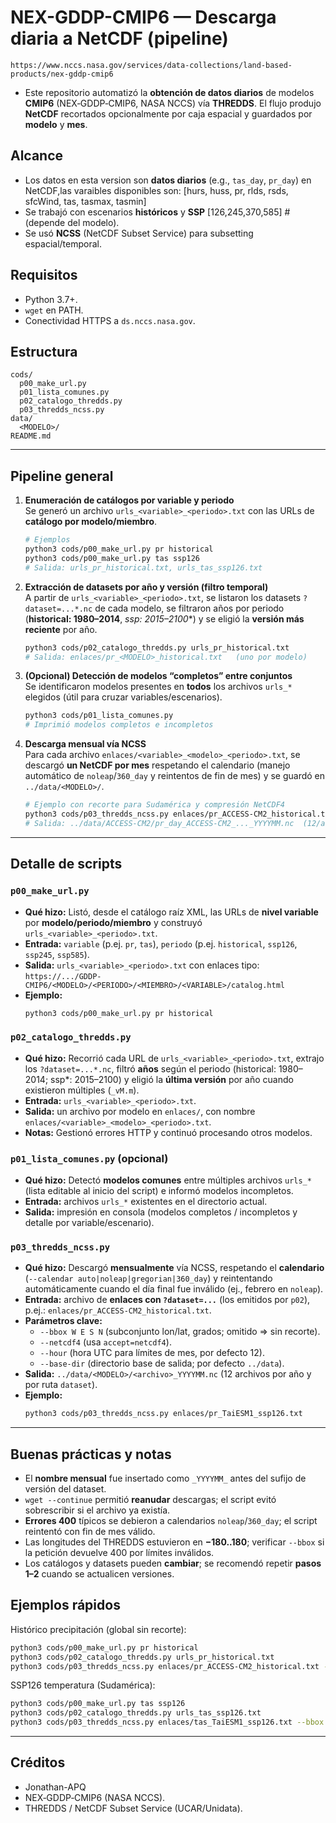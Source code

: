 # NEX-GDDP-CMIP6 — Descarga diaria a NetCDF (pipeline)
`https://www.nccs.nasa.gov/services/data-collections/land-based-products/nex-gddp-cmip6`
- Este repositorio automatizó la **obtención de datos diarios** de modelos **CMIP6** (NEX‑GDDP‑CMIP6, NASA NCCS) vía **THREDDS**. El flujo produjo **NetCDF** recortados opcionalmente por caja espacial y guardados por **modelo** y **mes**.

## Alcance
- Los datos en esta version son **datos diarios** (e.g., `tas_day`, `pr_day`) en NetCDF,las varaibles disponibles son: [hurs, huss, pr, rlds, rsds, sfcWind, tas, tasmax, tasmin]
- Se trabajó con escenarios **históricos** y **SSP** [126,245,370,585] #(depende del modelo).
- Se usó **NCSS** (NetCDF Subset Service) para subsetting espacial/temporal.

## Requisitos
- Python 3.7+.
- `wget` en PATH.
- Conectividad HTTPS a `ds.nccs.nasa.gov`.

## Estructura
```
cods/
  p00_make_url.py
  p01_lista_comunes.py
  p02_catalogo_thredds.py
  p03_thredds_ncss.py
data/
  <MODELO>/
README.md
```

---

## Pipeline general

1) **Enumeración de catálogos por variable y periodo**  
   Se generó un archivo `urls_<variable>_<periodo>.txt` con las URLs de **catálogo por modelo/miembro**.
   ```bash
   # Ejemplos
   python3 cods/p00_make_url.py pr historical
   python3 cods/p00_make_url.py tas ssp126
   # Salida: urls_pr_historical.txt, urls_tas_ssp126.txt
   ```

2) **Extracción de datasets por año y versión (filtro temporal)**  
   A partir de `urls_<variable>_<periodo>.txt`, se listaron los datasets `?dataset=...*.nc` de cada modelo,
   se filtraron años por periodo (**historical: 1980–2014**, **ssp*: 2015–2100**) y se eligió la **versión más reciente** por año.  
   ```bash
   python3 cods/p02_catalogo_thredds.py urls_pr_historical.txt
   # Salida: enlaces/pr_<MODELO>_historical.txt   (uno por modelo)
   ```

3) **(Opcional) Detección de modelos “completos” entre conjuntos**  
   Se identificaron modelos presentes en **todos** los archivos `urls_*` elegidos (útil para cruzar variables/escenarios).  
   ```bash
   python3 cods/p01_lista_comunes.py
   # Imprimió modelos completos e incompletos
   ```

4) **Descarga mensual vía NCSS**  
   Para cada archivo `enlaces/<variable>_<modelo>_<periodo>.txt`, se descargó **un NetCDF por mes** respetando el calendario
   (manejo automático de `noleap`/`360_day` y reintentos de fin de mes) y se guardó en `../data/<MODELO>/`.
   ```bash
   # Ejemplo con recorte para Sudamérica y compresión NetCDF4
   python3 cods/p03_thredds_ncss.py enlaces/pr_ACCESS-CM2_historical.txt      --bbox -90 -30 -60 15 --netcdf4
   # Salida: ../data/ACCESS-CM2/pr_day_ACCESS-CM2_..._YYYYMM.nc  (12/archivos por año)
   ```

---

## Detalle de scripts

### `p00_make_url.py`
- **Qué hizo:** Listó, desde el catálogo raíz XML, las URLs de **nivel variable** por **modelo/periodo/miembro** y construyó `urls_<variable>_<periodo>.txt`.  
- **Entrada:** `variable` (p.ej. `pr`, `tas`), `periodo` (p.ej. `historical`, `ssp126`, `ssp245`, `ssp585`).  
- **Salida:** `urls_<variable>_<periodo>.txt` con enlaces tipo:  
  `https://.../GDDP-CMIP6/<MODELO>/<PERIODO>/<MIEMBRO>/<VARIABLE>/catalog.html`
- **Ejemplo:**  
  ```bash
  python3 cods/p00_make_url.py pr historical
  ```

### `p02_catalogo_thredds.py`
- **Qué hizo:** Recorrió cada URL de `urls_<variable>_<periodo>.txt`, extrajo los `?dataset=...*.nc`, filtró **años** según el periodo
  (historical: 1980–2014; ssp*: 2015–2100) y eligió la **última versión** por año cuando existieron múltiples (`_vM.m`).  
- **Entrada:** `urls_<variable>_<periodo>.txt`.  
- **Salida:** un archivo por modelo en `enlaces/`, con nombre `enlaces/<variable>_<modelo>_<periodo>.txt`.  
- **Notas:** Gestionó errores HTTP y continuó procesando otros modelos.

### `p01_lista_comunes.py` (opcional)
- **Qué hizo:** Detectó **modelos comunes** entre múltiples archivos `urls_*` (lista editable al inicio del script) e informó modelos incompletos.  
- **Entrada:** archivos `urls_*` existentes en el directorio actual.  
- **Salida:** impresión en consola (modelos completos / incompletos y detalle por variable/escenario).

### `p03_thredds_ncss.py`
- **Qué hizo:** Descargó **mensualmente** vía NCSS, respetando el **calendario** (`--calendar auto|noleap|gregorian|360_day`) y reintentando automáticamente cuando el día final fue inválido (ej., febrero en `noleap`).  
- **Entrada:** archivo de **enlaces con `?dataset=...`** (los emitidos por `p02`), p.ej.: `enlaces/pr_ACCESS-CM2_historical.txt`.  
- **Parámetros clave:**
  - `--bbox W E S N` (subconjunto lon/lat, grados; omitido ⇒ sin recorte).
  - `--netcdf4` (usa `accept=netcdf4`).
  - `--hour` (hora UTC para límites de mes, por defecto 12).
  - `--base-dir` (directorio base de salida; por defecto `../data`).
- **Salida:** `../data/<MODELO>/<archivo>_YYYYMM.nc` (12 archivos por año y por ruta `dataset`).
- **Ejemplo:**
  ```bash
  python3 cods/p03_thredds_ncss.py enlaces/pr_TaiESM1_ssp126.txt     --bbox -83 -30 -58 14 --netcdf4
  ```

---

## Buenas prácticas y notas
- El **nombre mensual** fue insertado como `_YYYYMM_` antes del sufijo de versión del dataset.
- `wget --continue` permitió **reanudar** descargas; el script evitó sobrescribir si el archivo ya existía.
- **Errores 400** típicos se debieron a calendarios `noleap`/`360_day`; el script reintentó con fin de mes válido.
- Las longitudes del THREDDS estuvieron en **−180..180**; verificar `--bbox` si la petición devuelve 400 por límites inválidos.
- Los catálogos y datasets pueden **cambiar**; se recomendó repetir **pasos 1–2** cuando se actualicen versiones.

## Ejemplos rápidos

Histórico precipitación (global sin recorte):
```bash
python3 cods/p00_make_url.py pr historical
python3 cods/p02_catalogo_thredds.py urls_pr_historical.txt
python3 cods/p03_thredds_ncss.py enlaces/pr_ACCESS-CM2_historical.txt --netcdf4
```

SSP126 temperatura (Sudamérica):
```bash
python3 cods/p00_make_url.py tas ssp126
python3 cods/p02_catalogo_thredds.py urls_tas_ssp126.txt
python3 cods/p03_thredds_ncss.py enlaces/tas_TaiESM1_ssp126.txt --bbox -83 -30 -58 14 --netcdf4
```

---

## Créditos
- Jonathan-APQ
- NEX‑GDDP‑CMIP6 (NASA NCCS).  
- THREDDS / NetCDF Subset Service (UCAR/Unidata).
